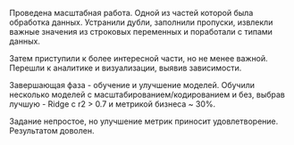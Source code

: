 Проведена масштабная работа.
Одной из частей которой была обработка данных. 
Устранили дубли, заполнили пропуски, извлекли важные значения из строковых переменных и поработали с типами данных.

Затем приступили к более интересной части, но не менее важной.
Перешли к аналитике и визуализации, выявив зависимости.

Завершающая фаза - обучение и улучшение моделей.
Обучили несколько моделей с масштабированием/кодированием и без, выбрав лучшую - Ridge с r2 > 0.7 и метрикой бизнеса ~ 30%.

Задание непростое, но улучшение метрик приносит удовлетворение. Результатом доволен.
